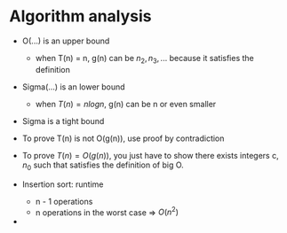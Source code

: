 # Algorithm analysis

- O(...) is an upper bound
  - when T(n) = n, g(n) can be $n_2, n_3, ...$ because it satisfies the definition
- Sigma(...) is an lower bound
  - when $T(n) = nlogn$, g(n) can be n or even smaller
- Sigma is a tight bound
- To prove T(n) is not O(g(n)), use proof by contradiction
- To prove $T(n) = O(g(n))$, you just have to show there exists integers c, $n_0$ such that satisfies the definition of big O.

- Insertion sort: runtime
  - n - 1 operations
  - n operations in the worst case => $O(n^2)$
-
